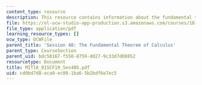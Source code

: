 ```yaml
---
content_type: resource
description: This resource contains information about the fundamental theorem of calculus.
file: https://ol-ocw-studio-app-production.s3.amazonaws.com/courses/18-01sc-single-variable-calculus-fall-2010/cd0bd7d8eca0ec001ba65b2bdf6e7ec5_MIT18_01SCF10_Ses48b.pdf
file_type: application/pdf
learning_resource_types: []
ocw_type: OCWFile
parent_title: 'Session 48: The Fundamental Theorem of Calculus'
parent_type: CourseSection
parent_uid: bdc58167-f550-8759-dd27-9c33d7d08852
resourcetype: Document
title: MIT18_01SCF10_Ses48b.pdf
uid: cd0bd7d8-eca0-ec00-1ba6-5b2bdf6e7ec5
---
```

